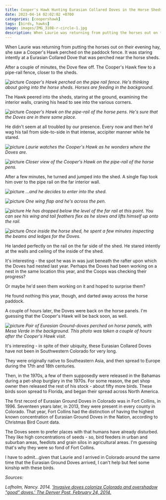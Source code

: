 ```yaml
---
title: Cooper's Hawk Hunting Eurasian Collared Doves in the Horse Sheds
date: 2023-04-14 02:02:02 +0700
categories: [coopershawk]
tags: [birds, hawks]
image: images/IMG_3108-r-circle-1.jpg
description: When Laurie was returning from putting the horses out on their evening hay, she saw a Cooper’s Hawk perched on the paddock fence. It was staring intently at a Eurasian Collared Dove that was perched near the horse sheds. After…
---
```


When Laurie was returning from putting the horses out on their evening hay, she saw a Cooper's Hawk perched on the paddock fence. It was staring intently at a Eurasian Collared Dove that was perched near the horse sheds.

After a couple of minutes, the Dove flew off. The Cooper's Hawk flew to a pipe-rail fence, closer to the sheds.

![picture](images/IMG_3103-r.jpg)
*Cooper's Hawk perched on the pipe rail fence. He's thinking about going into the horse sheds. Horses are feeding in the background.*

The Hawk peered into the sheds, staring at the ground, examining the interior walls, craning his head to see into the various corners.

![picture](images/IMG_3107-r.jpg)
*Cooper's Hawk on the pipe-rail of the horse pens. He's sure that the Doves are in there some place.*

He didn't seem at all troubled by our presence. Every now and then he'd wag his tail from side-to-side in that intense, accipiter manner while he stared.

![picture](images/IMG_3108-r-1024x757.jpg)
*Laurie watches the Cooper's Hawk as he wonders where the Doves are.*

![picture](images/IMG_3113-r-1024x655.jpg)
*Closer view of the Cooper's Hawk on the pipe-rail of the horse pens.*

After a few minutes, he turned and jumped into the shed. A single flap took him over to the pipe rail on the far interior wall.

![picture](images/IMG_3115-r-1024x683.jpg)
*...and he decides to enter into the shed.*

![picture](images/IMG_3116-r.jpg)
*One wing flap and he's across the pen.*

![picture](images/IMG_3117-r.jpg)
*He has dropped below the level of the far rail at this point. You can see his wing and tail feathers flex as he slows and lifts himself up onto the rail.*

![picture](images/IMG_3118-r.jpg)
*Once inside the horse shed, he spent a few minutes inspecting the beams and ledges for the Doves.*

He landed perfectly on the rail on the far side of the shed. He stared intently at the walls and ceiling of the inside of the shed.

It's interesting - the spot he was in was just beneath the rafter upon which the Doves had nested last year. Perhaps the Doves had been working on a nest in the same location this year, and the Coops was checking their progress?

Or maybe he'd seen them working on it and hoped to surprise them?

He found nothing this year, though, and darted away across the horse paddock.

A couple of hours later, the Doves were back on the horse panels. I'm guessing that the Cooper's Hawk will be back soon, as well.

![picture](images/20230413_174539-r.jpg)
*Pair of Eurasian Ground-doves perched on horse panels, with Mesa Verde in the background. This photo was taken a couple of hours after the Cooper's Hawk visit.*

It's interesting - in spite of their ubiquity, these Eurasian Collared Doves have not been in Southwestern Colorado for very long.

They were originally native to Southeastern Asia, and then spread to Europe during the 17th and 18th centuries.

Then, in the 1970s, a few of them supposedly were released in the Bahamas during a pet-shop burglary in the 1970s. For some reason, the pet shop owner then released the rest of his stock - about fifty more birds. These birds soon spread to Florida, and began their spread across North America.

The first record of Eurasian Ground Doves in Colorado was in Fort Collins, in 1996. Seventeen years later, in 2013, they were present in every county in Colorado. That year, Fort Collins had the distinction of having the highest known concentration of Eurasian Ground Doves in the Nation, according to Christmas Bird Count data.

The Doves seem to prefer places with that humans have already disturbed. They like high concentrations of seeds - so, bird feeders in urban and suburban areas, feedlots and grain silos in agricultural areas. I'm guessing that's why they were so fond of Fort Collins.

I have to admit...given that Laurie and I arrived in Colorado around the same time that the Eurasian Ground Doves arrived, I can't help but feel some kinship with these birds.

_Sources:_

_Lofholm, Nancy. 2014. ['Invasive doves colonize Colorado and overshadow "good" doves.' The Denver Post, February 24, 2014.](https://www.denverpost.com/2014/02/24/invasive-doves-colonize-colorado-and-overshadow-good-doves/)_
